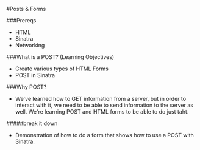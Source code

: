 #Posts & Forms

###Prereqs
- HTML
- Sinatra
- Networking

###What is a POST? (Learning Objectives)
- Create various types of HTML Forms
- POST in Sinatra

###Why POST?

- We've learned how to GET information from a server, but in order to interact with it, we need to be able to send information to the server as well. We're learning POST and HTML forms to be able to do just taht.

#####break it down
- Demonstration of how to do a form that shows how to use a POST with Sinatra.




